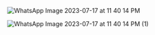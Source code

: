 ![WhatsApp Image 2023-07-17 at 11 40 14 PM](https://github.com/anupomm/ostad-livetest-module-10/assets/95094496/1e8663b1-7b9a-49ca-868b-b2fa518dfcd0)

![WhatsApp Image 2023-07-17 at 11 40 14 PM (1)](https://github.com/anupomm/ostad-livetest-module-10/assets/95094496/db9026c5-3487-4a71-b621-0e7973e56227)
